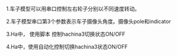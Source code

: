 1.车子模型可以用串口控制左右轮子分别以不同速度转动。

2.车子模型串口第3个参数表示车子摄像头角度。摄像头pole和indicator

3.Ha中， 使用脚本 控制hachina3切换状态ON/OFF

4.Ha中，使用自动化控制切换hachina3状态ON/OFF
